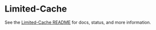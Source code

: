 # Limited-Cache

See the [Limited-Cache README](./packages/limited-cache) for docs, status, and more information.
